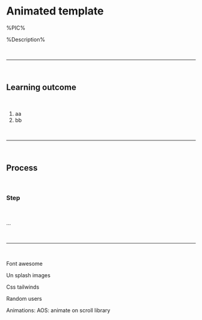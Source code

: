 # Animated template

%PIC%

%Description%

<br>

---

<br>

## Learning outcome

<br>

1. aa
2. bb

<br>

---

<br>

## Process

<br> 

### Step

<br>

...

<br>

---

<br>

Font awesome

Un splash images

Css tailwinds

Random users

Animations: AOS: animate on scroll library